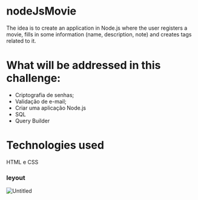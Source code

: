 # nodeJsMovie

The idea is to create an application in Node.js where the user registers a movie, fills in some information (name, description, note) and creates tags related to it.

# What will be addressed in this challenge:

- Criptografia de senhas;
- Validação de e-mail;
- Criar uma aplicação Node.js
- SQL
- Query Builder

# Technologies used

HTML e CSS 

### leyout

![Untitled](https://user-images.githubusercontent.com/116130802/233846908-d8f94349-16aa-48fe-b4ba-3b6337be6a3e.png)